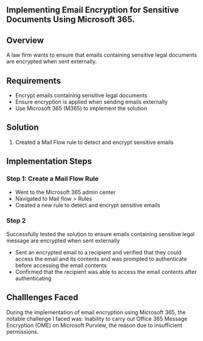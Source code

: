 ## Implementing Email Encryption for Sensitive Documents Using Microsoft 365.

## Overview
A law firm wants to ensure that emails containing sensitive legal documents are encrypted when sent externally.

## Requirements
* Encrypt emails containing sensitive legal documents
* Ensure encryption is applied when sending emails externally
* Use Microsoft 365 (M365) to implement the solution

## Solution
1. Created a Mail Flow rule to detect and encrypt sensitive emails

## Implementation Steps
### Step 1: Create a Mail Flow Rule
* Went to the Microsoft 365 admin center
* Navigated to Mail flow > Rules
* Created a new rule to detect and encrypt sensitive emails

### Step 2
Successfully tested the solution to ensure emails containing sensitive legal message are encrypted when sent externally
* Sent an encrypted email to a recipient and verified that they could access the email and its contents and was prompted to authenticate before accessing the email contents
* Confirmed that the recipient was able to access the email contents after authenticating

## Challlenges Faced
During the implementation of email encryption using Microsoft 365, the notable challenge I faced was:
Inability to carry out Office 365 Message Encryption (OME) on Microsoft Purview, the reason due to insufficient permissions.
